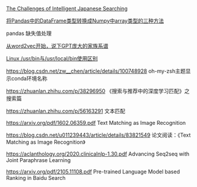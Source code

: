 [The Challenges of Intelligent Japanese Searching](http://www.cjk.org/cjk/joa/joapaper.htm)

[将Pandas中的DataFrame类型转换成Numpy中array类型的三种方法](https://blog.csdn.net/qq_30163461/article/details/80080529)

pandas 缺失值处理

[从word2vec开始，说下GPT庞大的家族系谱](https://www.jiqizhixin.com/articles/2020-10-04-2)

[Linux /usr/bin与/usr/local/bin使用区别](https://www.jianshu.com/p/ea6c4758dba4)





https://blog.csdn.net/zw__chen/article/details/100748928  oh-my-zsh主题显示conda环境名称



https://zhuanlan.zhihu.com/p/38296950  《搜索与推荐中的深度学习匹配》之搜索篇

https://zhuanlan.zhihu.com/p/56163291   文本匹配

https://arxiv.org/pdf/1602.06359.pdf     Text Matching as Image Recognition

https://blog.csdn.net/u011239443/article/details/83821549   论文阅读：《Text Matching as Image Recognition》

https://aclanthology.org/2020.clinicalnlp-1.30.pdf  Advancing Seq2seq with Joint Paraphrase Learning

https://arxiv.org/pdf/2105.11108.pdf  Pre-trained Language Model based Ranking in Baidu Search


